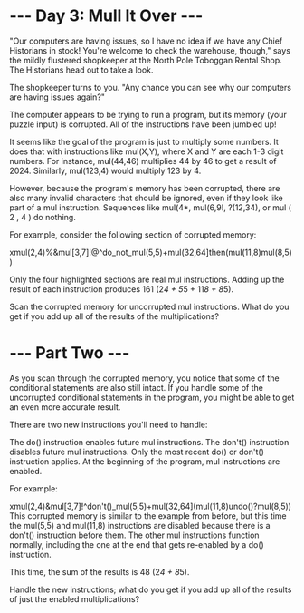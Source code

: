 # --- Day 3: Mull It Over ---

"Our computers are having issues, so I have no idea if we have any Chief
Historians in stock! You're welcome to check the warehouse, though," says the
mildly flustered shopkeeper at the North Pole Toboggan Rental Shop. The
Historians head out to take a look.

The shopkeeper turns to you. "Any chance you can see why our computers are
having issues again?"

The computer appears to be trying to run a program, but its memory (your puzzle
input) is corrupted. All of the instructions have been jumbled up!

It seems like the goal of the program is just to multiply some numbers. It does
that with instructions like mul(X,Y), where X and Y are each 1-3 digit numbers.
For instance, mul(44,46) multiplies 44 by 46 to get a result of 2024. Similarly,
mul(123,4) would multiply 123 by 4.

However, because the program's memory has been corrupted, there are also many
invalid characters that should be ignored, even if they look like part of a mul
instruction. Sequences like mul(4\*, mul(6,9!, ?(12,34), or mul ( 2 , 4 ) do
nothing.

For example, consider the following section of corrupted memory:

xmul(2,4)%&mul[3,7]!@^do_not_mul(5,5)+mul(32,64]then(mul(11,8)mul(8,5))

Only the four highlighted sections are real mul instructions. Adding up the
result of each instruction produces 161 (2*4 + 5*5 + 11*8 + 8*5).

Scan the corrupted memory for uncorrupted mul instructions. What do you get if
you add up all of the results of the multiplications?

# --- Part Two ---

As you scan through the corrupted memory, you notice that some of the
conditional statements are also still intact. If you handle some of the
uncorrupted conditional statements in the program, you might be able to get an
even more accurate result.

There are two new instructions you'll need to handle:

The do() instruction enables future mul instructions. The don't() instruction
disables future mul instructions. Only the most recent do() or don't()
instruction applies. At the beginning of the program, mul instructions are
enabled.

For example:

xmul(2,4)&mul[3,7]!^don't()\_mul(5,5)+mul(32,64](mul(11,8)undo()?mul(8,5)) This
corrupted memory is similar to the example from before, but this time the
mul(5,5) and mul(11,8) instructions are disabled because there is a don't()
instruction before them. The other mul instructions function normally, including
the one at the end that gets re-enabled by a do() instruction.

This time, the sum of the results is 48 (2*4 + 8*5).

Handle the new instructions; what do you get if you add up all of the results of
just the enabled multiplications?
